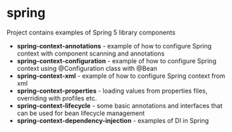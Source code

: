 # spring

Project contains examples of Spring 5 library components

- **spring-context-annotations** - example of how to configure Spring context with component scanning and annotations
- **spring-context-configuration** - example of how to configure Spring context using @Configuration class with @Bean
- **spring-context-xml** - example of how to configure Spring context from xml
- **spring-context-properties** - loading values from properties files, overriding with profiles etc.
- **spring-context-lifecycle** - some basic annotations and interfaces that can be used for bean lifecycle management
- **spring-context-dependency-injection** - examples of DI in Spring